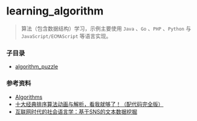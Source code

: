 # learning_algorithm

>   算法（包含数据结构）学习，示例主要使用 `Java` 、`Go` 、`PHP` 、`Python` 与 `JavaScript/ECMAScript` 等语言实现。

### 子目录

- [algorithm_puzzle](algorithm_puzzle/README.md)

### 参考资料


- [Algorithms](https://algs4.cs.princeton.edu/lectures/)
- [十大经典排序算法动画与解析，看我就够了！（配代码完全版）](https://mp.weixin.qq.com/s?__biz=MzUyNjQxNjYyMg==&mid=2247484184&idx=1&sn=62965b401aa42107b3c17d1d8ea17454)
- [互联网时代的社会语言学：基于SNS的文本数据挖掘](http://www.matrix67.com/blog/archives/5044)
